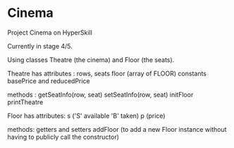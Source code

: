 # Cinema
Project Cinema on HyperSkill

Currently in stage 4/5.

Using classes Theatre (the cinema) and Floor (the seats).

Theatre has attributes :
rows, seats 
floor (array of FLOOR)
constants basePrice and reducedPrice

methods :
getSeatInfo(row, seat)
setSeatInfo(row, seat)
initFloor
printTheatre

Floor has attributes:
s ('S' available 'B' taken)
p (price)

methods:
getters and setters
addFloor (to add a new Floor instance without having to publicly
           call the constructor)
           
